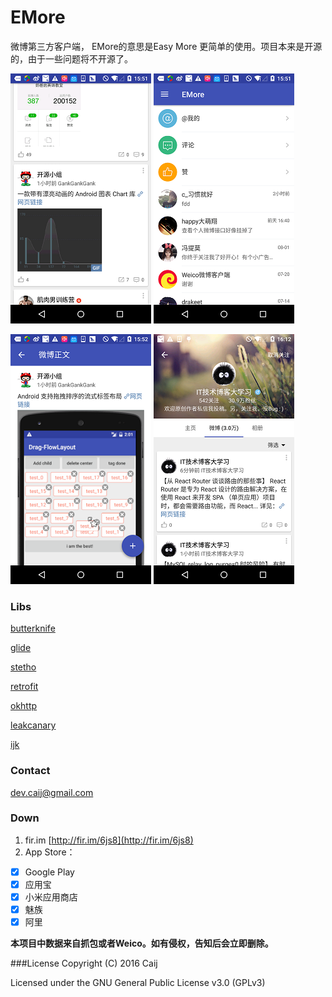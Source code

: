 # EMore
微博第三方客户端， EMore的意思是Easy More 更简单的使用。项目本来是开源的，由于一些问题将不开源了。


![main](introduce/main.png)   ![message](introduce/message.png)

![weibo](introduce/weibo.png)   ![user](introduce/user.png)

### Libs
[butterknife](https://github.com/JakeWharton/butterknife) 

[glide](https://github.com/bumptech/glide)  

[stetho](https://github.com/facebook/stetho)

[retrofit](https://github.com/square/retrofit)

[okhttp](https://github.com/square/okhttp)

[leakcanary](https://github.com/square/leakcanary)

[ijk](https://github.com/Bilibili/ijkplayer)

### Contact
[dev.caij@gmail.com](mailto:dev.caij@gmail.com)

### Down
1. fir.im [http://fir.im/6js8](http://fir.im/6js8)
2. App Store：
  - [x] Google Play
  - [x] 应用宝
  - [x] 小米应用商店
  - [x] 魅族
  - [x] 阿里

**本项目中数据来自抓包或者Weico。如有侵权，告知后会立即删除。**

###License
Copyright (C) 2016 Caij

Licensed under the GNU General Public License v3.0 (GPLv3)